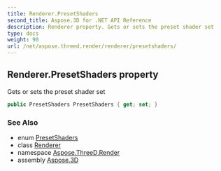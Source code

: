 ```yaml
---
title: Renderer.PresetShaders
second_title: Aspose.3D for .NET API Reference
description: Renderer property. Gets or sets the preset shader set
type: docs
weight: 90
url: /net/aspose.threed.render/renderer/presetshaders/
---
```

## Renderer.PresetShaders property

Gets or sets the preset shader set

```csharp
public PresetShaders PresetShaders { get; set; }
```

### See Also

* enum [PresetShaders](../../presetshaders/)
* class [Renderer](../)
* namespace [Aspose.ThreeD.Render](../../../aspose.threed.render/)
* assembly [Aspose.3D](../../../)


